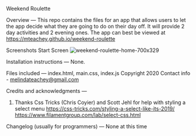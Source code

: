 Weekend Roulette

Overview — This repo contains the files for an app that allows users to let the app decide what they are going to do on their day off. It will provide 2 day activities and 2 evening ones. The app can best be viewed at https://mteachey.github.io/weekend-roulette

Screenshots
Start Screen
![weekend-roulette-home-700x329](https://user-images.githubusercontent.com/11161961/75914700-75fa9480-5e12-11ea-900a-0b878c9ce9ee.jpg)

Installation instructions — None.

Files included — index.html, main.css, index.js
Copyright 2020
Contact info - melindateachey@gmail.com

Credits and acknowledgments — 
1) Thanks Css Tricks (Chris Coyier) and Scott Jehl  for help with styling a select menu
https://css-tricks.com/styling-a-select-like-its-2019/
https://www.filamentgroup.com/lab/select-css.html

Changelog (usually for programmers) — None at this time


